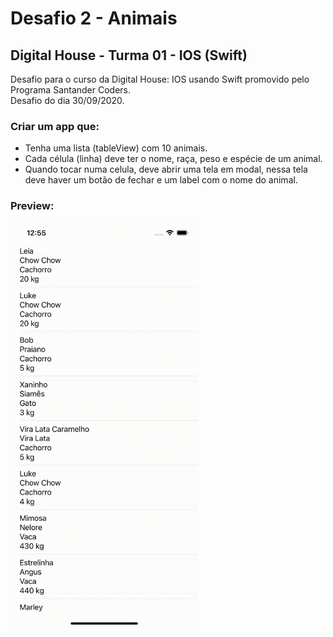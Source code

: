 # Desafio 2 - Animais
## Digital House - Turma 01 - IOS (Swift)

Desafio para o curso da Digital House: IOS usando Swift promovido pelo Programa Santander Coders.<br />
Desafio do dia 30/09/2020.


### Criar um app que:
- Tenha uma lista (tableView) com 10 animais.
- Cada célula (linha) deve ter o nome, raça, peso e espécie de um animal.
- Quando tocar numa celula, deve abrir uma tela em modal, nessa tela deve haver um botão de fechar e um label com o nome do animal.<br/>

### Preview: <br>
<img src="https://github.com/joorgeroberto/ExerciciosIosDigitalHouse/blob/master/Desafios_0930/0930_DesafioTableView_Animais/appVideo.gif" width="300" />